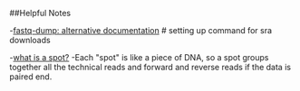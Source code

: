 ##Helpful Notes

-[fastq-dump: alternative documentation](https://edwards.sdsu.edu/research/fastq-dump/)  # setting up command for sra downloads

-[what is a spot?](https://www.biostars.org/p/178586/)
  -Each "spot" is like a piece of DNA, so a spot groups together all the technical reads and forward and reverse reads if the data is paired end.
